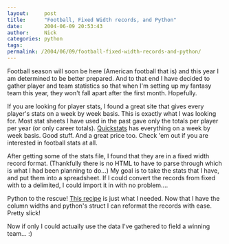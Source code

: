 ```yaml
---
layout:     post
title:      "Football, Fixed Width records, and Python"
date:       2004-06-09 20:53:43
author:     Nick
categories: python
tags:  
permalink: /2004/06/09/football-fixed-width-records-and-python/
---
```

    
Football season will soon be here (American football that is) and this year I am determined to be better prepared. And to that end I have decided to gather player and team statistics so that when I'm setting up my fantasy team this year, they won't fall apart after the first month. Hopefully.  
  
    
If you are looking for player stats, I found a great site that gives every player's stats on a week by week basis. This is exactly what I was looking for. Most stat sheets I have used in the past gave only the totals per player per year (or only career totals). [Quickstats](http://www.quickstats.com) has everything on a week by week basis. Good stuff. And a great price too. Check 'em out if you are interested in football stats at all.  
  
    
After getting some of the stats file, I found that they are in a fixed width record format. (Thankfully there is no HTML to have to parse through which is what I had been planning to do...) My goal is to take the stats that I have, and put them into a spreadsheet. If I could convert the records from fixed with to a delimited, I could import it in with no problem....  
  
    
Python to the rescue! [This recipe](http://aspn.activestate.com/ASPN/Cookbook/Python/Recipe/65224) is just what I needed. Now that I have the column widths and python's struct I can reformat the records with ease. Pretty slick!  
  
    
Now if only I could actually use the data I've gathered to field a winning team... :)  

